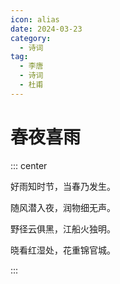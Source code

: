 ```yaml
---
icon: alias
date: 2024-03-23
category:
  - 诗词
tag:
  - 李唐
  - 诗词
  - 杜甫
---
```


# 春夜喜雨

<!-- more -->


::: center 

好雨知时节，当春乃发生。

随风潜入夜，润物细无声。

野径云俱黑，江船火独明。

晓看红湿处，花重锦官城。

:::